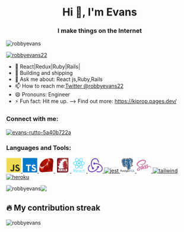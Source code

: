 
<h1 align="center">Hi 👋, I'm Evans</h1>
<h3 align="center">I make things on the Internet</h3>

<p align="left"> <img src="https://komarev.com/ghpvc/?username=robbyevans&label=Profile%20views&color=0e75b6&style=flat" alt="robbyevans" /> </p>

<p align="left"> <a href="https://twitter.com/robbyevans22" target="blank"><img src="https://img.shields.io/twitter/follow/robbyevans22?logo=twitter&style=for-the-badge" alt="robbyevans22" /></a> </p>

- 🌱 React|Redux|Ruby|Rails|
- 👯 Building and shipping
- 💬 Ask me about: React js,Ruby,Rails
- 📫 How to reach me:[Twitter @robbyevans22](https://twitter.com/robbyevans22)
- 😄 Pronouns: Engineer
- ⚡ Fun fact: Hit me up.
--> Find out more: https://kiprop.pages.dev/

<h3 align="left">Connect with me:</h3>
<p align="left">

<a href="https://linkedin.com/in/evans-rutto-5a40b722a" target="blank"><img align="center" src="https://raw.githubusercontent.com/rahuldkjain/github-profile-readme-generator/master/src/images/icons/Social/linked-in-alt.svg" alt="evans-rutto-5a40b722a" height="30" width="40" /></a>
</p>

<h3 align="left">Languages and Tools:</h3>
<p align="left"> <a href="https://developer.mozilla.org/en-US/docs/Web/JavaScript" target="_blank" rel="noreferrer"> <img src="https://raw.githubusercontent.com/devicons/devicon/master/icons/javascript/javascript-original.svg" alt="javascript" width="40" height="40"/> </a>
 <a href="https://www.typescriptlang.org/" target="_blank" rel="noreferrer"> <img src="https://raw.githubusercontent.com/devicons/devicon/master/icons/typescript/typescript-original.svg" alt="typescript" width="40" height="40"/> </a> 
  <a href="https://www.ruby-lang.org/en/" target="_blank" rel="noreferrer"> <img src="https://raw.githubusercontent.com/devicons/devicon/master/icons/ruby/ruby-original.svg" alt="ruby" width="40" height="40"/> </a>
  <a href="https://rubyonrails.org" target="_blank" rel="noreferrer"> <img src="https://raw.githubusercontent.com/devicons/devicon/master/icons/rails/rails-original-wordmark.svg" alt="rails" width="40" height="40"/> </a> 
   <a href="https://reactjs.org/" target="_blank" rel="noreferrer"> <img src="https://raw.githubusercontent.com/devicons/devicon/master/icons/react/react-original-wordmark.svg" alt="react" width="40" height="40"/> </a> 
  <a href="https://redux.js.org" target="_blank" rel="noreferrer"> <img src="https://raw.githubusercontent.com/devicons/devicon/master/icons/redux/redux-original.svg" alt="redux" width="40" height="40"/> </a> 
 <a href="https://jestjs.io" target="_blank" rel="noreferrer"> <img src="https://www.vectorlogo.zone/logos/jestjsio/jestjsio-icon.svg" alt="jest" width="40" height="40"/> </a>  <a href="https://www.postgresql.org" target="_blank" rel="noreferrer"> <img src="https://raw.githubusercontent.com/devicons/devicon/master/icons/postgresql/postgresql-original-wordmark.svg" alt="postgresql" width="40" height="40"/> </a>  <a href="https://sass-lang.com" target="_blank" rel="noreferrer"> <img src="https://raw.githubusercontent.com/devicons/devicon/master/icons/sass/sass-original.svg" alt="sass" width="40" height="40"/> </a> <a href="https://tailwindcss.com/" target="_blank" rel="noreferrer"> <img src="https://www.vectorlogo.zone/logos/tailwindcss/tailwindcss-icon.svg" alt="tailwind" width="40" height="40"/> </a>
<a href="https://heroku.com" target="_blank" rel="noreferrer"> <img src="https://www.vectorlogo.zone/logos/heroku/heroku-icon.svg" alt="heroku" width="40" height="40"/> </a> </p>

<p><img align="left" src="https://github-readme-stats.vercel.app/api/top-langs?username=robbyevans&show_icons=true&locale=en&layout=compact&title_color=ffffff&icon_color=bb2acf&text_color=daf7dc&bg_color=0a0c10" alt="robbyevans" /></p>

<img src="https://github-readme-stats.vercel.app/api?username=robbyevans&&show_icons=true&title_color=ffffff&icon_color=bb2acf&text_color=daf7dc&bg_color=0a0c10">

## 🔥 My contribution streak
<p><img align="center" src="https://github-readme-streak-stats.herokuapp.com/?user=robbyevans&theme=dark" alt="robbyevans" /></p>





